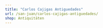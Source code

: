 ```yaml
---
title: "Carlos Cajigas Antiguedades"
url: /san-juan/carlos-cajigas-antiguedades/
shop: Antiquitäten
---
```

